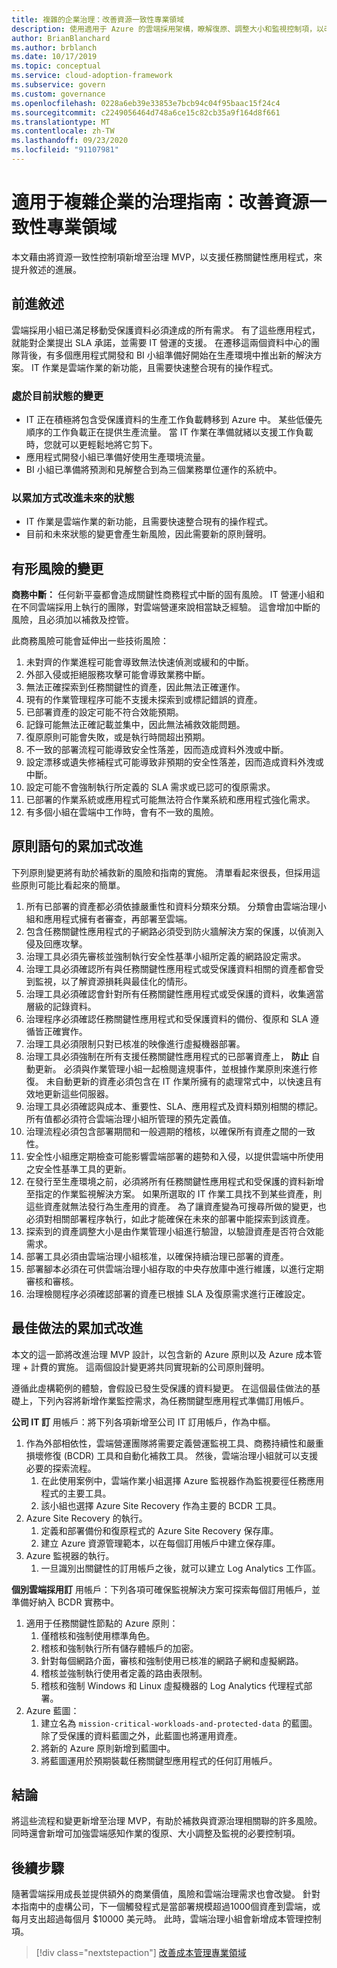 ```yaml
---
title: 複雜的企業治理：改善資源一致性專業領域
description: 使用適用于 Azure 的雲端採用架構，瞭解復原、調整大小和監視控制項，以改善治理基準及補救風險。
author: BrianBlanchard
ms.author: brblanch
ms.date: 10/17/2019
ms.topic: conceptual
ms.service: cloud-adoption-framework
ms.subservice: govern
ms.custom: governance
ms.openlocfilehash: 0228a6eb39e33853e7bcb94c04f95baac15f24c4
ms.sourcegitcommit: c2249056464d748a6ce15c82cb35a9f164d8f661
ms.translationtype: MT
ms.contentlocale: zh-TW
ms.lasthandoff: 09/23/2020
ms.locfileid: "91107981"
---
```

# <a name="governance-guide-for-complex-enterprises-improve-the-resource-consistency-discipline"></a>適用于複雜企業的治理指南：改善資源一致性專業領域

本文藉由將資源一致性控制項新增至治理 MVP，以支援任務關鍵性應用程式，來提升敘述的進展。

## <a name="advancing-the-narrative"></a>前進敘述

雲端採用小組已滿足移動受保護資料必須達成的所有需求。 有了這些應用程式，就能對企業提出 SLA 承諾，並需要 IT 營運的支援。 在遷移這兩個資料中心的團隊背後，有多個應用程式開發和 BI 小組準備好開始在生產環境中推出新的解決方案。 IT 作業是雲端作業的新功能，且需要快速整合現有的操作程式。

### <a name="changes-in-the-current-state"></a>處於目前狀態的變更

- IT 正在積極將包含受保護資料的生產工作負載轉移到 Azure 中。 某些低優先順序的工作負載正在提供生產流量。 當 IT 作業在準備就緒以支援工作負載時，您就可以更輕鬆地將它剪下。
- 應用程式開發小組已準備好使用生產環境流量。
- BI 小組已準備將預測和見解整合到為三個業務單位運作的系統中。

### <a name="incrementally-improve-the-future-state"></a>以累加方式改進未來的狀態

- IT 作業是雲端作業的新功能，且需要快速整合現有的操作程式。
- 目前和未來狀態的變更會產生新風險，因此需要新的原則聲明。

## <a name="changes-in-tangible-risks"></a>有形風險的變更

**商務中斷：** 任何新平臺都會造成關鍵性商務程式中斷的固有風險。 IT 營運小組和在不同雲端採用上執行的團隊，對雲端營運來說相當缺乏經驗。 這會增加中斷的風險，且必須加以補救及控管。

此商務風險可能會延伸出一些技術風險：

1. 未對齊的作業進程可能會導致無法快速偵測或緩和的中斷。
1. 外部入侵或拒絕服務攻擊可能會導致業務中斷。
1. 無法正確探索到任務關鍵性的資產，因此無法正確運作。
1. 現有的作業管理程序可能不支援未探索到或標記錯誤的資產。
1. 已部署資產的設定可能不符合效能預期。
1. 記錄可能無法正確記載並集中，因此無法補救效能問題。
1. 復原原則可能會失敗，或是執行時間超出預期。
1. 不一致的部署流程可能導致安全性落差，因而造成資料外洩或中斷。
1. 設定漂移或遺失修補程式可能導致非預期的安全性落差，因而造成資料外洩或中斷。
1. 設定可能不會強制執行所定義的 SLA 需求或已認可的復原需求。
1. 已部署的作業系統或應用程式可能無法符合作業系統和應用程式強化需求。
1. 有多個小組在雲端中工作時，會有不一致的風險。

## <a name="incremental-improvement-of-the-policy-statements"></a>原則語句的累加式改進

下列原則變更將有助於補救新的風險和指南的實施。 清單看起來很長，但採用這些原則可能比看起來的簡單。

1. 所有已部署的資產都必須依據嚴重性和資料分類來分類。 分類會由雲端治理小組和應用程式擁有者審查，再部署至雲端。
1. 包含任務關鍵性應用程式的子網路必須受到防火牆解決方案的保護，以偵測入侵及回應攻擊。
1. 治理工具必須先審核並強制執行安全性基準小組所定義的網路設定需求。
1. 治理工具必須確認所有與任務關鍵性應用程式或受保護資料相關的資產都會受到監視，以了解資源損耗與最佳化的情形。
1. 治理工具必須確認會針對所有任務關鍵性應用程式或受保護的資料，收集適當層級的記錄資料。
1. 治理程序必須確認任務關鍵性應用程式和受保護資料的備份、復原和 SLA 遵循皆正確實作。
1. 治理工具必須限制只對已核准的映像進行虛擬機器部署。
1. 治理工具必須強制在所有支援任務關鍵性應用程式的已部署資產上， **防止** 自動更新。 必須與作業管理小組一起檢閱違規事件，並根據作業原則來進行修復。 未自動更新的資產必須包含在 IT 作業所擁有的處理常式中，以快速且有效地更新這些伺服器。
1. 治理工具必須確認與成本、重要性、SLA、應用程式及資料類別相關的標記。 所有值都必須符合雲端治理小組所管理的預先定義值。
1. 治理流程必須包含部署期間和一般週期的稽核，以確保所有資產之間的一致性。
1. 安全性小組應定期檢查可能影響雲端部署的趨勢和入侵，以提供雲端中所使用之安全性基準工具的更新。
1. 在發行至生產環境之前，必須將所有任務關鍵性應用程式和受保護的資料新增至指定的作業監視解決方案。 如果所選取的 IT 作業工具找不到某些資產，則這些資產就無法發行為生產用的資產。 為了讓資產變為可搜尋所做的變更，也必須對相關部署程序執行，如此才能確保在未來的部署中能探索到該資產。
1. 探索到的資產調整大小是由作業管理小組進行驗證，以驗證資產是否符合效能需求。
1. 部署工具必須由雲端治理小組核准，以確保持續治理已部署的資產。
1. 部署腳本必須在可供雲端治理小組存取的中央存放庫中進行維護，以進行定期審核和審核。
1. 治理檢閱程序必須確認部署的資產已根據 SLA 及復原需求進行正確設定。

## <a name="incremental-improvement-of-best-practices"></a>最佳做法的累加式改進

本文的這一節將改進治理 MVP 設計，以包含新的 Azure 原則以及 Azure 成本管理 + 計費的實施。 這兩個設計變更將共同實現新的公司原則聲明。

遵循此虛構範例的體驗，會假設已發生受保護的資料變更。 在這個最佳做法的基礎上，下列內容將新增作業監控需求，為任務關鍵型應用程式準備訂用帳戶。

**公司 IT 訂** 用帳戶：將下列各項新增至公司 IT 訂用帳戶，作為中樞。

1. 作為外部相依性，雲端營運團隊將需要定義營運監視工具、商務持續性和嚴重損壞修復 (BCDR) 工具和自動化補救工具。 然後，雲端治理小組就可以支援必要的探索流程。
    1. 在此使用案例中，雲端作業小組選擇 Azure 監視器作為監視要徑任務應用程式的主要工具。
    1. 該小組也選擇 Azure Site Recovery 作為主要的 BCDR 工具。
1. Azure Site Recovery 的執行。
    1. 定義和部署備份和復原程式的 Azure Site Recovery 保存庫。
    1. 建立 Azure 資源管理範本，以在每個訂用帳戶中建立保存庫。
1. Azure 監視器的執行。
    1. 一旦識別出關鍵性的訂用帳戶之後，就可以建立 Log Analytics 工作區。

**個別雲端採用訂** 用帳戶：下列各項可確保監視解決方案可探索每個訂用帳戶，並準備好納入 BCDR 實務中。

1. 適用于任務關鍵性節點的 Azure 原則：
    1. 僅稽核和強制使用標準角色。
    1. 稽核和強制執行所有儲存體帳戶的加密。
    1. 針對每個網路介面，審核和強制使用已核准的網路子網和虛擬網路。
    1. 稽核並強制執行使用者定義的路由表限制。
    1. 稽核和強制 Windows 和 Linux 虛擬機器的 Log Analytics 代理程式部署。
1. Azure 藍圖：
    1. 建立名為 `mission-critical-workloads-and-protected-data` 的藍圖。 除了受保護的資料藍圖之外，此藍圖也將運用資產。
    1. 將新的 Azure 原則新增到藍圖中。
    1. 將藍圖運用於預期裝載任務關鍵型應用程式的任何訂用帳戶。

## <a name="conclusion"></a>結論

將這些流程和變更新增至治理 MVP，有助於補救與資源治理相關聯的許多風險。 同時還會新增可加強雲端感知作業的復原、大小調整及監視的必要控制項。

## <a name="next-steps"></a>後續步驟

隨著雲端採用成長並提供額外的商業價值，風險和雲端治理需求也會改變。 針對本指南中的虛構公司，下一個觸發程式是當部署規模超過1000個資產到雲端，或每月支出超過每個月 $10000 美元時。 此時，雲端治理小組會新增成本管理控制項。

> [!div class="nextstepaction"]
> [改善成本管理專業領域](./cost-management-improvement.md)
